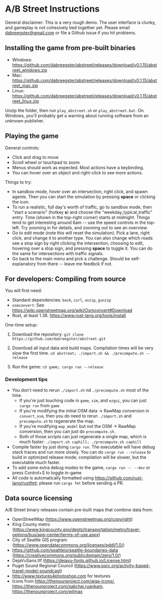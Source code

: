 # A/B Street Instructions

General disclaimer: This is a very rough demo. The user interface is clunky, and
gameplay is not cohesively tied together yet. Please email
<dabreegster@gmail.com> or file a Github issue if you hit problems.

## Installing the game from pre-built binaries

- Windows:
  https://github.com/dabreegster/abstreet/releases/download/v0.1.15/abstreet_windows.zip
- Mac:
  https://github.com/dabreegster/abstreet/releases/download/v0.1.15/abstreet_mac.zip
- Linux:
  https://github.com/dabreegster/abstreet/releases/download/v0.1.15/abstreet_linux.zip

Unzip the folder, then run `play_abstreet.sh` or `play_abstreet.bat`. On
Windows, you'll probably get a warning about running software from an unknown
publisher.

## Playing the game

General controls:

- Click and drag to move
- Scroll wheel or touchpad to zoom
- Menus should work as expected. Most actions have a keybinding.
- You can hover over an object and right-click to see more actions.

Things to try:

- In sandbox mode, hover over an intersection, right click, and spawn agents.
  Then you can start the simulation by pressing **space** or clicking the icon.
- To run a realistic, full day's worth of traffic, go to sandbox mode, then
  "start a scenario" (hotkey **s**) and choose the "weekday_typical_traffic"
  entry. Time (shown in the top-right corner) starts at midnight. Things tend to
  get interesting around 6am -- use the speed controls in the top-left. Try
  zooming in for details, and zooming out to see an overview.
- Go to edit mode (note this will reset the simulation). Pick a lane, right
  click, and change it to another type. You can also change which roads see a
  stop sign by right clicking the intersection, choosing to edit, hovering over
  a stop sign, and pressing **space** to toggle it. You can do the same for
  intersections with traffic signals.
- Go back to the main menu and pick a challenge. Should be self-explanatory from
  there -- leave me feedbck if not.

## For developers: Compiling from source

You will first need:

- Standard dependencies: `bash`, `curl`, `unzip`, `gunzip`
- `osmconvert`: See https://wiki.openstreetmap.org/wiki/Osmconvert#Download
- Rust, at least 1.38. https://www.rust-lang.org/tools/install

One-time setup:

1.  Download the repository:
    `git clone https://github.com/dabreegster/abstreet.git`

2.  Download all input data and build maps. Compilation times will be very slow
    the first time. `cd abstreet; ./import.sh && ./precompute.sh --release`

3.  Run the game: `cd game; cargo run --release`

### Development tips

- You don't need to rerun `./import.sh` nd `./precompute.sh` most of the time.
  - If you're just touching code in `game`, `sim`, and `ezgui`, you can just
    `cargo run` from `game`
  - If you're modifying the initial OSM data -> RawMap conversion in
    `convert_osm`, then you do need to rerun `./import.sh` and `precompute.sh`
    to regenerate the map.
  - If you're modifying `map_model` but not the OSM -> RawMap conversion, then
    you can just do `precompute.sh`.
  - Both of those scripts can just regenerate a single map, which is much
    faster: `./import.sh caphill; ./precompute.sh caphill`
- Compile faster by just doing `cargo run`. The executable will have debug stack
  traces and run more slowly. You can do `cargo run --release` to build in
  optimized release mode; compilation will be slower, but the executable much
  faster.
- To add some extra debug modes to the game, `cargo run -- --dev` or press
  Control+S to toggle in-game
- All code is automatically formatted using
  https://github.com/rust-lang/rustfmt; please run `cargo fmt` before sending a
  PR.

## Data source licensing

A/B Street binary releases contain pre-built maps that combine data from:

- OpenStreetMap (https://www.openstreetmap.org/copyright)
- King County metro
  (https://www.kingcounty.gov/depts/transportation/metro/travel-options/bus/app-center/terms-of-use.aspx)
- City of Seattle GIS program
  (https://www.opendatacommons.org/licenses/pddl/1.0/)
- https://github.com/seattleio/seattle-boundaries-data
  (https://creativecommons.org/publicdomain/zero/1.0/)
- DejaVuSans.ttf (https://dejavu-fonts.github.io/License.html)
- Puget Sound Regional Council
  (https://www.psrc.org/activity-based-travel-model-soundcast)
- http://www.textures4photoshop.com for textures
- Icons from https://thenounproject.com/aiga-icons/,
  https://thenounproject.com/sakchai.ruankam, https://thenounproject.com/wilmax
